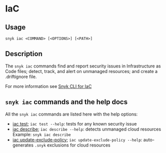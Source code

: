 # IaC

## Usage

`snyk iac <COMMAND> [<OPTIONS>] [<PATH>]`

## Description

The `snyk iac` commands find and report security issues in Infrastructure as Code files; detect, track, and alert on unmanaged resources; and create a .driftignore file.

For more information see [Snyk CLI for IaC](https://docs.snyk.io/snyk-cli/scan-and-maintain-projects-using-the-cli/snyk-cli-for-iac)

## `snyk iac` commands and the help docs

All the `snyk iac` commands are listed here with the help options:

- [iac test](iac-test.md); `iac test --help`: tests for any known security issue
- [iac describe](iac-describe.md); `iac describe --help`: detects unmanaged cloud resources\
  Example: `snyk iac describe`
- [iac update-exclude-policy](iac-update-exclude-policy.md); `iac update-exclude-policy --help`: auto-generates `.snyk` exclusions for cloud resources
